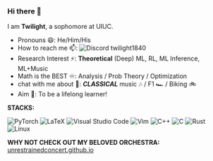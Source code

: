 ### Hi there 👋
I am **Twilight**, a sophomore at UIUC.
-  Pronouns 😄: He/Him/His
-  How to reach me 📫: <img alt="Discord" src="https://img.shields.io/badge/Discord-7289DA?style=for-the-badge&logo=discord&logoColor=white"/> twilight1840
-  Research Interest ⚡: **Theoretical** (Deep) ML, RL, ML Inference, ML+Music
-  Math is the BEST ♾️: Analysis / Prob Theory / Optimization
-  chat with me about 💬: ***CLASSICAL*** music 🎶 / F1 🏎️ / Biking 🚲
-  Aim 🙌: To be a lifelong learner!

**STACKS:**

<img alt="PyTorch" src="https://img.shields.io/badge/PyTorch-%23EE4C2C.svg?style=for-the-badge&logo=PyTorch&logoColor=white" /> <img alt="LaTeX" src="https://img.shields.io/badge/latex-%23008080.svg?style=for-the-badge&logo=latex&logoColor=white" /> <img alt="Visual Studio Code" src="https://img.shields.io/badge/VisualStudioCode-0078d7.svg?style=for-the-badge&logo=visual-studio-code&logoColor=white" /> <img alt="Vim" src="https://img.shields.io/badge/VIM-%2311AB00.svg?&style=for-the-badge&logo=vim&logoColor=white"/> <img alt="C++" src="https://img.shields.io/badge/c++-%2300599C.svg?style=for-the-badge&logo=c%2B%2B&logoColor=white" /> <img alt="C" src="https://img.shields.io/badge/C-00599C?style=for-the-badge&logo=c&logoColor=white"/> <img alt="Rust" src="https://img.shields.io/badge/Rust-000000?style=for-the-badge&logo=rust&logoColor=white"/> <img alt="Linux" src="https://img.shields.io/badge/Linux-FCC624?style=for-the-badge&logo=linux&logoColor=black"/>

**WHY NOT CHECK OUT MY BELOVED ORCHESTRA:**
[unrestrainedconcert.github.io](unrestrainedconcert.github.io)
